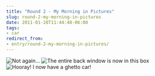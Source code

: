 ```yaml
---
title: "Round 2 - My Morning in Pictures"
slug: round-2-my-morning-in-pictures
date: 2011-01-28T11:44:48-06:00
tags:
- car
redirect_from:
- entry/round-2-my-morning-in-pictures/
---
```

![](http://images.dxprog.com/blog/car1.jpg "Not again...")
![](http://images.dxprog.com/blog/car2.jpg "The entire back window is now in this box")
![](http://images.dxprog.com/blog/car3.jpg "Hooray! I now have a ghetto car!")
